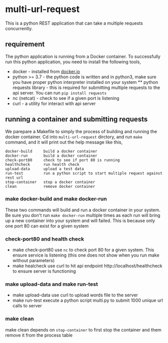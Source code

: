 # multi-url-request

This is a python REST application that can take a multiple requests concurrently.

## requirement

The python application is running from a Docker container. To successfully run this python application, you need
to install the following tools,

* docker - installed from [docker.io](https://www.docker.com/)
* python >= 3.7 - the python code is written and in python3, make sure you have proper python interpreter installed on your system
** python requests library - this is required for submitting multiple requests to the api server. You can run `pip install requests`
* nc (netcat) - check to see if a given port is listening
* curl - a utility for interact with api server

## running a container and submitting requests

We parepare a Makefile to simply the process of building and running the docker container. Cd into `multi-url-request` dirctory, and
run `make` command, and it will print out the help message like this,

    docker-build     build a docker container
    docker-run       build a docker container
    check-port80     check to see if port 80 is running
    healthcheck      run health check
    upload-data      upload a test data
    run-test         run a python script to start multiple request against rest url
    stop-container   stop a docker container
    clean            remove docker container

### make docker-build and make docker-run

These two commands will build and run a docker container in your system. Be sure you don't run `make docker-run` multiple times as each run
will bring up a new container into your system and will failed. This is because only one port 80 can exist for a given system

### check-port80 and health check

* make check-port80 use `nc` to check port 80 for a given system. This ensure service is listening (this one does not show when you run make without parameters)
* make healcheck use curl to hit api endpoint http://localhost/healthcheck to ensure server is functioning

### make upload-data and make run-test

* make upload-data use curl to upload words file to the server
* make run-test execute a python script multi.py to submit 1000 unique url calls to server

### make clean

make clean depends on `stop-container` to first stop the container and them remove it from the process table
